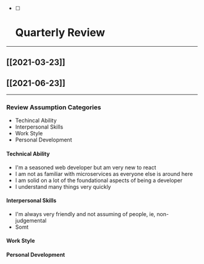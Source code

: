 - [ ] # Quarterly Review

---

## [[2021-03-23]]
## [[2021-06-23]]

---


### Review Assumption Categories

- Techincal Ability
- Interpersonal Skills
- Work Style
- Personal Development


#### Technical Ability

- I'm a seasoned web developer but am very new to react
- I am not as familiar with microservices as everyone else is around here
- I am solid on a lot of the foundational aspects of being a developer
- I understand many things very quickly


#### Interpersonal Skills

- I'm always very friendly and not assuming of people, ie, non-judgemental
- Somt





#### Work Style


#### Personal Development
